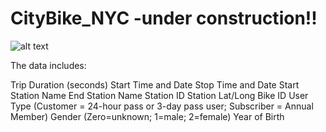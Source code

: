 # CityBike_NYC -under construction!!


![alt text](https://raw.githubusercontent.com/mccallkm/CityBike_NYC/master/images/MplsSL.jpg)

The data includes:

Trip Duration (seconds)
Start Time and Date
Stop Time and Date
Start Station Name
End Station Name
Station ID
Station Lat/Long
Bike ID
User Type (Customer = 24-hour pass or 3-day pass user; Subscriber = Annual Member)
Gender (Zero=unknown; 1=male; 2=female)
Year of Birth


